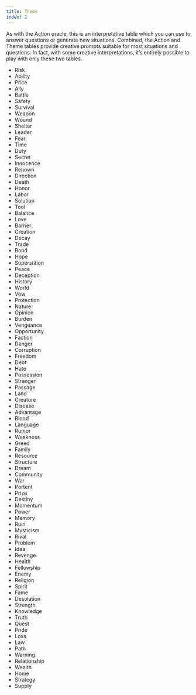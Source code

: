 ```yaml
---
title: Theme
index: 2
---
```


As with the Action oracle, this is an interpretative table which you can use to answer questions or generate new situations. Combined, the Action and Theme tables provide creative prompts suitable for most situations and questions. In fact, with some creative interpretations, it’s entirely possible to play with only these two tables.

- Risk
- Ability
- Price
- Ally
- Battle
- Safety
- Survival
- Weapon
- Wound
- Shelter
- Leader
- Fear
- Time
- Duty
- Secret
- Innocence
- Renown
- Direction
- Death
- Honor
- Labor
- Solution
- Tool
- Balance
- Love
- Barrier
- Creation
- Decay
- Trade
- Bond
- Hope
- Superstition
- Peace
- Deception
- History
- World
- Vow
- Protection
- Nature
- Opinion
- Burden
- Vengeance
- Opportunity
- Faction
- Danger
- Corruption
- Freedom
- Debt
- Hate
- Possession
- Stranger
- Passage
- Land
- Creature
- Disease
- Advantage
- Blood
- Language
- Rumor
- Weakness
- Greed
- Family
- Resource
- Structure
- Dream
- Community
- War
- Portent
- Prize
- Destiny
- Momentum
- Power
- Memory
- Ruin
- Mysticism
- Rival
- Problem
- Idea
- Revenge
- Health
- Fellowship
- Enemy
- Religion
- Spirit
- Fame
- Desolation
- Strength
- Knowledge
- Truth
- Quest
- Pride
- Loss
- Law
- Path
- Warning
- Relationship
- Wealth
- Home
- Strategy
- Supply

